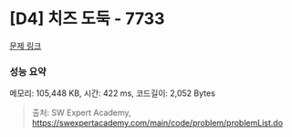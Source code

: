 # [D4] 치즈 도둑 - 7733 

[문제 링크](https://swexpertacademy.com/main/code/problem/problemDetail.do?contestProbId=AWrDOdQqRCUDFARG) 

### 성능 요약

메모리: 105,448 KB, 시간: 422 ms, 코드길이: 2,052 Bytes



> 출처: SW Expert Academy, https://swexpertacademy.com/main/code/problem/problemList.do
